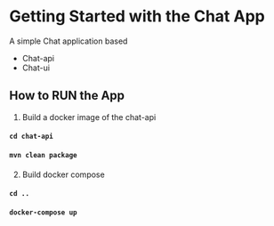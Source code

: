 # Getting Started with the Chat App

A simple Chat application based
- Chat-api
- Chat-ui

## How to RUN the App

1. Build a docker image of the chat-api
#### `cd chat-api`
#### `mvn clean package`

2. Build docker compose
#### `cd ..`
#### `docker-compose up`


